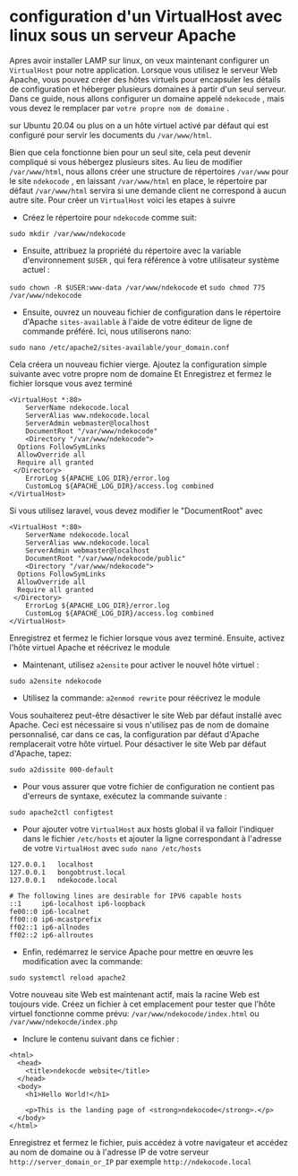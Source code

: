 # configuration d'un VirtualHost avec linux sous un serveur Apache

Apres avoir installer LAMP sur linux, on veux maintenant configurer un `VirtualHost` pour notre application.
Lorsque vous utilisez le serveur Web Apache, vous pouvez créer des hôtes virtuels
pour encapsuler les détails de configuration et héberger plusieurs domaines à partir d'un seul serveur.
Dans ce guide, nous allons configurer un domaine appelé `ndekocode` , mais vous devez le remplacer par `votre propre nom de domaine` .

sur Ubuntu 20.04 ou plus on a un hôte virtuel activé par défaut qui est configuré pour servir les documents du `/var/www/html`.

Bien que cela fonctionne bien pour un seul site, cela peut devenir compliqué si vous hébergez plusieurs sites.
Au lieu de modifier `/var/www/html`, nous allons créer une structure de répertoires `/var/www` pour le site `ndekocode` , en laissant `/var/www/html` en place,  le répertoire par défaut `/var/www/html` servira si une demande client ne correspond à aucun autre site.
Pour créer un `VirtualHost` voici les etapes à suivre

- Créez le répertoire pour `ndekocode` comme suit:

`sudo mkdir /var/www/ndekocode`

- Ensuite, attribuez la propriété du répertoire avec la variable d'environnement `$USER` , qui fera référence à votre utilisateur système actuel :

`sudo chown -R $USER:www-data /var/www/ndekocode` et `sudo chmod 775 /var/www/ndekocode`

- Ensuite, ouvrez un nouveau fichier de configuration dans le répertoire d'Apache `sites-available`  à l'aide de votre éditeur de ligne de commande préféré. Ici, nous utiliserons nano:

`sudo nano /etc/apache2/sites-available/your_domain.conf`

Cela créera un nouveau fichier vierge. Ajoutez la configuration simple suivante avec votre propre nom de domaine Et Enregistrez et fermez le fichier lorsque vous avez terminé

```{Apache}
<VirtualHost *:80>
    ServerName ndekocode.local
    ServerAlias www.ndekocode.local
    ServerAdmin webmaster@localhost
    DocumentRoot "/var/www/ndekocode"
    <Directory "/var/www/ndekocode">
  Options FollowSymLinks
  AllowOverride all
  Require all granted
 </Directory>
    ErrorLog ${APACHE_LOG_DIR}/error.log
    CustomLog ${APACHE_LOG_DIR}/access.log combined
</VirtualHost>

```
Si vous utilisez laravel, vous devez modifier le "DocumentRoot" avec 

```{Apache}
<VirtualHost *:80>
    ServerName ndekocode.local
    ServerAlias www.ndekocode.local
    ServerAdmin webmaster@localhost
    DocumentRoot "/var/www/ndekocode/public"
    <Directory "/var/www/ndekocode">
  Options FollowSymLinks
  AllowOverride all
  Require all granted
 </Directory>
    ErrorLog ${APACHE_LOG_DIR}/error.log
    CustomLog ${APACHE_LOG_DIR}/access.log combined
</VirtualHost>

```
Enregistrez et fermez le fichier lorsque vous avez terminé. Ensuite, activez l'hôte virtuel Apache et réécrivez le module

- Maintenant, utilisez `a2ensite` pour activer le nouvel hôte virtuel :

`sudo a2ensite ndekocode`

- Utilisez la commande: `a2enmod rewrite` pour réécrivez le module

Vous souhaiterez peut-être désactiver le site Web par défaut installé avec Apache. Ceci est nécessaire si vous n'utilisez pas de nom de domaine personnalisé, car dans ce cas, la configuration par défaut d'Apache remplacerait votre hôte virtuel. Pour désactiver le site Web par défaut d'Apache, tapez:

`sudo a2dissite 000-default`

- Pour vous assurer que votre fichier de configuration ne contient pas d'erreurs de syntaxe, exécutez la commande suivante :

`sudo apache2ctl configtest`

- Pour ajouter votre `VirtualHost` aux hosts global il va falloir l'indiquer dans le fichier `/etc/hosts` et ajouter la ligne correspondant à l'adresse de votre `VirtualHost` avec `sudo nano /etc/hosts`

```{HOSTS}
127.0.0.1   localhost
127.0.0.1   bongobtrust.local
127.0.0.1   ndekocode.local

# The following lines are desirable for IPV6 capable hosts
::1     ip6-localhost ip6-loopback
fe00::0 ip6-localnet
ff00::0 ip6-mcastprefix
ff02::1 ip6-allnodes
ff02::2 ip6-allroutes

```

- Enfin, redémarrez le service Apache pour mettre en œuvre les modification avec la commande:

`sudo systemctl reload apache2`

Votre nouveau site Web est maintenant actif, mais la racine Web est toujours vide. Créez un fichier à cet emplacement pour tester que l'hôte virtuel fonctionne comme prévu: `/var/www/ndekocode/index.html` ou `/var/www/ndekocde/index.php`

- Inclure le contenu suivant dans ce fichier :

```{HTML}
<html>
  <head>
    <title>ndekocde website</title>
  </head>
  <body>
    <h1>Hello World!</h1>

    <p>This is the landing page of <strong>ndekocode</strong>.</p>
  </body>
</html>
```

Enregistrez et fermez le fichier, puis accédez à votre navigateur et accédez au nom de domaine ou à l'adresse IP de votre serveur
`http://server_domain_or_IP` par exemple `http://ndekocode.local`
